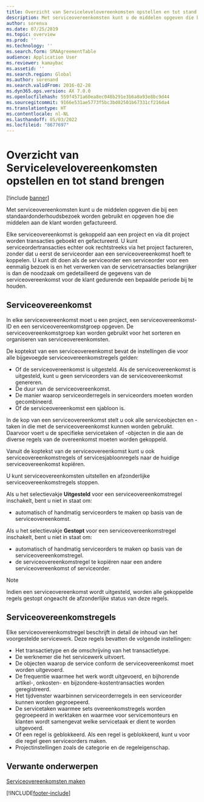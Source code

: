 ```yaml
---
title: Overzicht van Servicelevelovereenkomsten opstellen en tot stand brengen
description: Met serviceovereenkomsten kunt u de middelen opgeven die bij een standaardonderhoudsbezoek worden gebruikt en opgeven hoe die middelen aan de klant worden gefactureerd.
author: sorenva
ms.date: 07/25/2019
ms.topic: overview
ms.prod: ''
ms.technology: ''
ms.search.form: SMAAgreementTable
audience: Application User
ms.reviewer: kamaybac
ms.assetid: ''
ms.search.region: Global
ms.author: sorenand
ms.search.validFrom: 2016-02-28
ms.dyn365.ops.version: AX 7.0.0
ms.openlocfilehash: 559f4571a60ea8ec048b291e3b6a0a93e8bc9d44
ms.sourcegitcommit: 9166e531ae5773f5bc3bd02501b67331cf216da4
ms.translationtype: HT
ms.contentlocale: nl-NL
ms.lasthandoff: 05/03/2022
ms.locfileid: "8677697"
---
```

# <a name="develop-and-establish-service-agreements-overview"></a>Overzicht van Servicelevelovereenkomsten opstellen en tot stand brengen

[!include [banner](../includes/banner.md)]

Met serviceovereenkomsten kunt u de middelen opgeven die bij een standaardonderhoudsbezoek worden gebruikt en opgeven hoe die middelen aan de klant worden gefactureerd.

Elke serviceovereenkomst is gekoppeld aan een project en via dit project worden transacties geboekt en gefactureerd. U kunt serviceordertransacties echter ook rechtstreeks via het project factureren, zonder dat u eerst de serviceorder aan een serviceovereenkomst hoeft te koppelen. U kunt dit doen als de serviceorder een serviceorder voor een eenmalig bezoek is en het verwerken van de servicetransacties belangrijker is dan de noodzaak om gedetailleerd de gegevens van de serviceovereenkomst voor de klant gedurende een bepaalde periode bij te houden.

## <a name="service-agreement"></a>Serviceovereenkomst

In elke serviceovereenkomst moet u een project, een serviceovereenkomst-ID en een serviceovereenkomstgroep opgeven. De serviceovereenkomstgroep kan worden gebruikt voor het sorteren en organiseren van serviceovereenkomsten.

De koptekst van een serviceovereenkomst bevat de instellingen die voor alle bijgevoegde serviceovereenkomstregels gelden:

-  Of de serviceovereenkomst is uitgesteld. Als de serviceovereenkomst is uitgesteld, kunt u geen serviceorders van de serviceovereenkomst genereren.
-  De duur van de serviceovereenkomst.
-  De manier waarop serviceorderregels in serviceorders moeten worden gecombineerd.
-  Of de serviceovereenkomst een sjabloon is.

In de kop van een serviceovereenkomst stelt u ook alle serviceobjecten en -taken in die met de serviceovereenkomst kunnen worden gebruikt. Daarvoor voert u de specifieke servicetaken of -objecten in die aan de diverse regels van de overeenkomst moeten worden gekoppeld.

Vanuit de koptekst van de serviceovereenkomst kunt u ook serviceovereenkomstregels of servicesjabloonregels naar de huidige serviceovereenkomst kopiëren.

U kunt serviceovereenkomsten uitstellen en afzonderlijke serviceovereenkomstregels stoppen.

Als u het selectievakje **Uitgesteld** voor een serviceovereenkomstregel inschakelt, bent u niet in staat om:

-    automatisch of handmatig serviceorders te maken op basis van de serviceovereenkomst.

Als u het selectievakje **Gestopt** voor een serviceovereenkomstregel inschakelt, bent u niet in staat om:

-    automatisch of handmatig serviceorders te maken op basis van de serviceovereenkomstregel.
-    de serviceovereenkomstregel te kopiëren naar een andere serviceovereenkomst of serviceorder.


> [!NOTE]
> Indien een serviceovereenkomst wordt uitgesteld, worden alle gekoppelde regels gestopt ongeacht de afzonderlijke status van deze regels.

## <a name="service-agreement-lines"></a>Serviceovereenkomstregels

Elke serviceovereenkomstregel beschrijft in detail de inhoud van het voorgestelde servicewerk. Deze regels bevatten de volgende instellingen:

-  Het transactietype en de omschrijving van het transactietype.
-  De werknemer die het servicewerk uitvoert.
-  De objecten waarop de service conform de serviceovereenkomst moet worden uitgevoerd.
-  De frequentie waarmee het werk wordt uitgevoerd, en bijhorende artikel-, onkosten- en bijzondere-kostentransacties worden geregistreerd.
-  Het tijdvenster waarbinnen serviceorderregels in een serviceorder kunnen worden gegroepeerd.
-  De servicetaken waarmee sets overeenkomstregels worden gegroepeerd in werktaken en waarmee voor servicemonteurs en klanten wordt samengevat welke servicetaak er dient te worden uitgevoerd.
-  Of een regel is geblokkeerd. Als een regel is geblokkeerd, kunt u voor die regel geen serviceorders maken.
-  Projectinstellingen zoals de categorie en de regeleigenschap.

## <a name="related-topics"></a>Verwante onderwerpen

[Serviceovereenkomsten maken](create-service-agreements.md)


[!INCLUDE[footer-include](../../includes/footer-banner.md)]